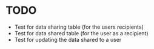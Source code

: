 # TODO
+ Test for data sharing table (for the users recipients)
+ Test for data shared table (for the user as a recipient)
+ Test for updating the data shared to a user
